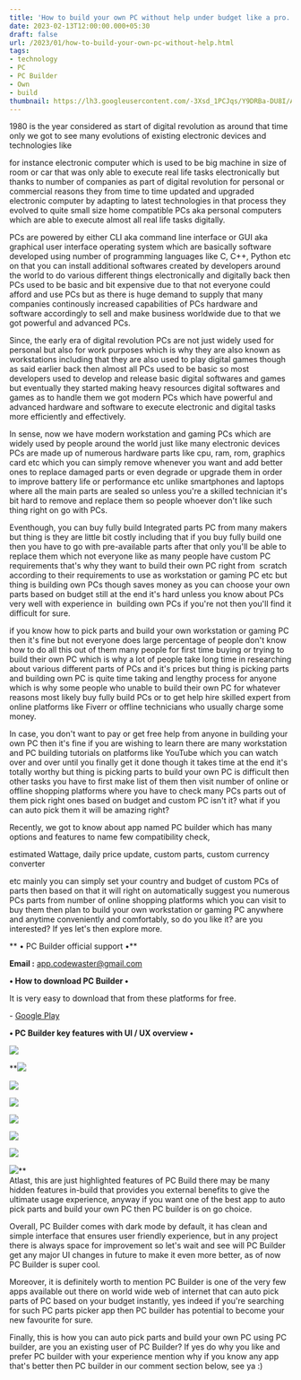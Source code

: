 ```yaml
---
title: 'How to build your own PC without help under budget like a pro.  '
date: 2023-02-13T12:00:00.000+05:30
draft: false
url: /2023/01/how-to-build-your-own-pc-without-help.html
tags: 
- technology
- PC
- PC Builder
- Own
- build
thumbnail: https://lh3.googleusercontent.com/-3Xsd_1PCJqs/Y9DRBa-DU8I/AAAAAAAAQfQ/KpCAxuvb1UAZKSTVchBvaGF3SQWivwhwwCNcBGAsYHQ/s1600/1674629378501237-0.png
---
```


  

1980 is the year considered as start of digital revolution as around that time only we got to see many evolutions of existing electronic devices and technologies like

for instance electronic computer which is used to be big machine in size of room or car that was only able to execute real life tasks electronically but thanks to number of companies as part of digital revolution for personal or commercial reasons they from time to time updated and upgraded electronic computer by adapting to latest technologies in that process they evolved to quite small size home compatible PCs aka personal computers which are able to execute almost all real life tasks digitally.

  

PCs are powered by either CLI aka command line interface or GUI aka graphical user interface operating system which are basically software developed using number of programming languages like C, C++, Python etc on that you can install additional softwares created by developers around the world to do various different things electronically and digitally back then PCs used to be basic and bit expensive due to that not everyone could afford and use PCs but as there is huge demand to supply that many companies continously increased capabilities of PCs hardware and software accordingly to sell and make business worldwide due to that we got powerful and advanced PCs.

  

Since, the early era of digital revolution PCs are not just widely used for personal but also for work purposes which is why they are also known as workstations including that they are also used to play digital games though as said earlier back then almost all PCs used to be basic so most developers used to develop and release basic digital softwares and games but eventually they started making heavy resources digital softwares and games as to handle them we got modern PCs which have powerful and advanced hardware and software to execute electronic and digital tasks more efficiently and effectively.

  

In sense, now we have modern workstation and gaming PCs which are widely used by people around the world just like many electronic devices PCs are made up of numerous hardware parts like cpu, ram, rom, graphics card etc which you can simply remove whenever you want and add better ones to replace damaged parts or even degrade or upgrade them in order to improve battery life or performance etc unlike smartphones and laptops where all the main parts are sealed so unless you're a skilled technician it's bit hard to remove and replace them so people whoever don't like such thing right on go with PCs.

  

Eventhough, you can buy fully build Integrated parts PC from many makers but thing is they are little bit costly including that if you buy fully build one then you have to go with pre-available parts after that only you'll be able to replace them which not everyone like as many people have custom PC requirements that's why they want to build their own PC right from  scratch according to their requirements to use as workstation or gaming PC etc but thing is building own PCs though saves money as you can choose your own parts based on budget still at the end it's hard unless you know about PCs very well with experience in  building own PCs if you're not then you'll find it difficult for sure.

  

if you know how to pick parts and build your own workstation or gaming PC then it's fine but not everyone does large percentage of people don't know how to do all this out of them many people for first time buying or trying to build their own PC which is why a lot of people take long time in researching about various different parts of PCs and it's prices but thing is picking parts and building own PC is quite time taking and lengthy process for anyone which is why some people who unable to build their own PC for whatever reasons most likely buy fully build PCs or to get help hire skilled expert from online platforms like Fiverr or offline technicians who usually charge some money.

  

In case, you don't want to pay or get free help from anyone in building your own PC then it's fine if you are wishing to learn there are many workstation and PC building tutorials on platforms like YouTube which you can watch over and over until you finally get it done though it takes time at the end it's totally worthy but thing is picking parts to build your own PC is difficult then other tasks you have to first make list of them then visit number of online or offline shopping platforms where you have to check many PCs parts out of them pick right ones based on budget and custom PC isn't it? what if you can auto pick them it will be amazing right?

  

Recently, we got to know about app named PC builder which has many options and features to name few compatibility check,

estimated Wattage, daily price update, custom parts, custom currency converter

etc mainly you can simply set your country and budget of custom PCs of parts then based on that it will right on automatically suggest you numerous PCs parts from number of online shopping platforms which you can visit to buy them then plan to build your own workstation or gaming PC anywhere and anytime conveniently and comfortably, so do you like it? are you interested? If yes let's then explore more.  

** • PC Builder official support •**

**Email :** [app.codewaster@gmail.com](mailto:app.codewaster@gmail.com)

**• How to download PC Builder •**

It is very easy to download that from these platforms for free.

  

\- [Google Play](https://play.google.com/store/apps/details?id=com.indraanisa.pcbuilder)

  

**• PC Builder key features with UI / UX overview •**

 **![](https://lh3.googleusercontent.com/-fMBbXdJRYiI/Y9E0kBHzg5I/AAAAAAAAQf0/8Rq9SxBYai4PrRjlYQjBd-pAXbbUqZ2gACNcBGAsYHQ/s1600/1674654861872589-0.png)** 

 **![](https://lh3.googleusercontent.com/-wMvSUehqZxw/Y9E0jcC0X1I/AAAAAAAAQfw/cfPGdi3PCa85JQCRs9Yq7kQ4Zdv2lcTiACNcBGAsYHQ/s1600/1674654858936601-1.png) 

 ![](https://lh3.googleusercontent.com/-gJpEoMunuX4/Y9E0iTZURUI/AAAAAAAAQfs/bK7CuD0ON4gOtFzFmqylMBB5039rtfnGACNcBGAsYHQ/s1600/1674654851900265-2.png) 

 ![](https://lh3.googleusercontent.com/-rDnUv_qz3Mo/Y9E0g3Lr-7I/AAAAAAAAQfo/6xKVwlEopjs1Qxwh1s4r1c3VkH_km0G1ACNcBGAsYHQ/s1600/1674654846742428-3.png) 

 ![](https://lh3.googleusercontent.com/-4ax4H-1qInU/Y9E0fZoIsNI/AAAAAAAAQfk/YsWWgNUyoFY7OofGVB_szvg49kr88DqSwCNcBGAsYHQ/s1600/1674654842210981-4.png) 

 ![](https://lh3.googleusercontent.com/-mlewnSt3wzU/Y9E0eSbHNeI/AAAAAAAAQfg/Ekz-1S8rdYYGRsJnhiFvc0xJv5Soig32QCNcBGAsYHQ/s1600/1674654832861033-5.png) 

 ![](https://lh3.googleusercontent.com/-5h5D5ffVtyE/Y9E0bmOEr5I/AAAAAAAAQfc/1i_J1dSyv3UbXlQCvNgBb0UQRaQUSrRGwCNcBGAsYHQ/s1600/1674654825138985-6.png) 

 ![](https://lh3.googleusercontent.com/-FSgsxDQ-lp8/Y9E0aHbcoGI/AAAAAAAAQfY/1Alb0ln-R40THChp7Tt3sGrxQLuoc-41QCNcBGAsYHQ/s1600/1674654818913385-7.png)**   
Atlast, this are just highlighted features of PC Build there may be many hidden features in-build that provides you external benefits to give the ultimate usage experience, anyway if you want one of the best app to auto pick parts and build your own PC then PC builder is on go choice.

  

Overall, PC Builder comes with dark mode by default, it has clean and simple interface that ensures user friendly experience, but in any project there is always space for improvement so let's wait and see will PC Builder get any major UI changes in future to make it even more better, as of now PC Builder is super cool.

  

Moreover, it is definitely worth to mention PC Builder is one of the very few apps available out there on world wide web of internet that can auto pick parts of PC based on your budget instantly, yes indeed if you're searching for such PC parts picker app then PC builder has potential to become your new favourite for sure.

  

Finally, this is how you can auto pick parts and build your own PC using PC builder, are you an existing user of PC Builder? If yes do why you like and prefer PC builder with your experience mention why if you know any app that's better then PC builder in our comment section below, see ya :)